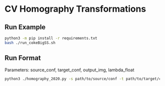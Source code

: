 # CV Homography Transformations

## Run Example
```bash
python3 -m pip install -r requirements.txt
bash ./run_cokeBigSS.sh
```

## Run Format
Parameters: source_conf, target_conf, output_img, lambda_float
```bash
python3 ./homography_2020.py -s path/to/source/conf -t path/to/target/conf -o path/to/output/image -l 0.0
```